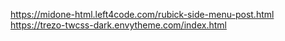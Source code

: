 https://midone-html.left4code.com/rubick-side-menu-post.html
https://trezo-twcss-dark.envytheme.com/index.html